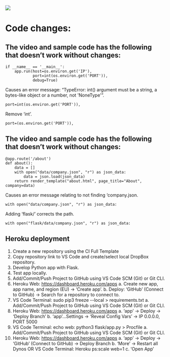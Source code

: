 <img src="https://codeinstitute.s3.amazonaws.com/fullstack/ci_logo_small.png" style="margin: 0;">

# Code changes:

## The video and sample code has the following that doesn’t work without changes:

```
if __name__ == '__main__':
    app.run(host=os.environ.get('IP'),
            port=int(os.environ.get('PORT')),
            debug=True)
````

Causes an error message: “TypeError: int() argument must be a string, a bytes-like object or a number, not 'NoneType'”.
```
port=int(os.environ.get('PORT')),
```

Remove ‘int’.
```
port=(os.environ.get('PORT')),
```

## The video and sample code has the following that doesn’t work without changes:

```
@app.route('/about')
def about():
    data = []
    with open("data/company.json", "r") as json_data:
        data = json.load(json_data)
    return render_template("about.html", page_title="About", company=data)
````

Causes an error message relating to not finding ‘company.json.
```
with open("data/company.json", "r") as json_data:
```

Adding ‘flask/’ corrects the path.

```
with open("flask/data/company.json", "r") as json_data:
```

## Heroku deployment

1. Create a new repository using the CI Full Template
2. Copy repository link to VS Code and create/select local DropBox repository.
3. Develop Python app with Flask.
4. Test app locally.
5. Add/Commit/Push Project to GitHub using VS Code SCM (Git) or Git CLI.
6. Heroku Web: https://dashboard.heroku.com/apps
    a. Create new app, app name, and region (EU) -> ‘Create app’.
    b. Deploy: ‘GitHub’ (Connect to GitHub) -> Search for a repository to connect to.
7. VS Code Terminal: sudo pip3 freeze --local > requirements.txt
    a. Add/Commit/Push Project to GitHub using VS Code SCM (Git) or Git CLI.
8. Heroku Web: https://dashboard.heroku.com/apps
    a. ‘app’ -> Deploy -> ‘Deploy Branch’
    b. ‘app’…Settings -> ‘Reveal Config Vars’ -> IP 0.0.0.0, PORT 5000
9. VS Code Terminal: echo web: python3 flask/app.py > Procfile 
    a. Add/Commit/Push Project to GitHub using VS Code SCM (Git) or Git CLI.
10. Heroku Web: https://dashboard.heroku.com/apps
    a. ‘app’ -> Deploy -> ‘GitHub’ (Connect to GitHub) -> Deploy Branch
    b. ‘More’ -> Restart all Dynos OR VS Code Terminal: Heroku ps:scale web=1
    c. ‘Open App’
